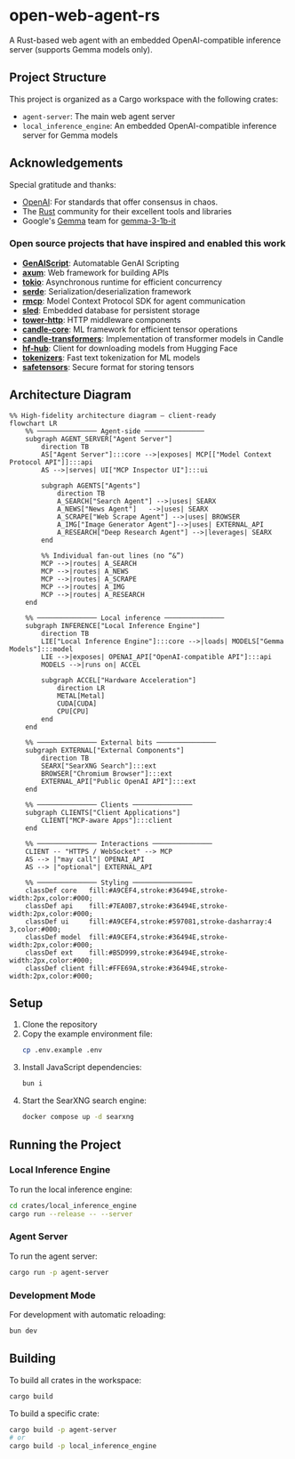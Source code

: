 # open-web-agent-rs

A Rust-based web agent with an embedded OpenAI-compatible inference server (supports Gemma models only).

## Project Structure

This project is organized as a Cargo workspace with the following crates:

- `agent-server`: The main web agent server
- `local_inference_engine`: An embedded OpenAI-compatible inference server for Gemma models

## Acknowledgements

Special gratitude and thanks:

- [OpenAI](https://openai.com): For standards that offer consensus in chaos.
- The [Rust](https://www.rust-lang.org) community for their excellent tools and libraries
- Google's [Gemma](https://deepmind.google/models/gemma) team for [gemma-3-1b-it](https://huggingface.co/google/gemma-3-1b-it)

### Open source projects that have inspired and enabled this work
- **[GenAIScript](https://github.com/microsoft/genaiscript)**: Automatable GenAI Scripting
- **[axum](https://github.com/tokio-rs/axum)**: Web framework for building APIs
- **[tokio](https://github.com/tokio-rs/tokio)**: Asynchronous runtime for efficient concurrency
- **[serde](https://github.com/serde-rs/serde)**: Serialization/deserialization framework
- **[rmcp](https://github.com/model-context-protocol/rmcp)**: Model Context Protocol SDK for agent communication
- **[sled](https://github.com/spacejam/sled)**: Embedded database for persistent storage
- **[tower-http](https://github.com/tower-rs/tower-http)**: HTTP middleware components
- **[candle-core](https://github.com/huggingface/candle)**: ML framework for efficient tensor operations
- **[candle-transformers](https://github.com/huggingface/candle/tree/main/candle-transformers)**: Implementation of
  transformer models in Candle
- **[hf-hub](https://github.com/huggingface/hf-hub)**: Client for downloading models from Hugging Face
- **[tokenizers](https://github.com/huggingface/tokenizers)**: Fast text tokenization for ML models
- **[safetensors](https://github.com/huggingface/safetensors)**: Secure format for storing tensors

## Architecture Diagram

```mermaid
%% High‑fidelity architecture diagram – client‑ready
flowchart LR
    %% ─────────────── Agent‑side ───────────────
    subgraph AGENT_SERVER["Agent Server"]
        direction TB
        AS["Agent Server"]:::core -->|exposes| MCP[["Model Context Protocol API"]]:::api
        AS -->|serves| UI["MCP Inspector UI"]:::ui

        subgraph AGENTS["Agents"]
            direction TB
            A_SEARCH["Search Agent"] -->|uses| SEARX
            A_NEWS["News Agent"]   -->|uses| SEARX
            A_SCRAPE["Web Scrape Agent"] -->|uses| BROWSER
            A_IMG["Image Generator Agent"]-->|uses| EXTERNAL_API
            A_RESEARCH["Deep Research Agent"] -->|leverages| SEARX
        end

        %% Individual fan‑out lines (no “&”)
        MCP -->|routes| A_SEARCH
        MCP -->|routes| A_NEWS
        MCP -->|routes| A_SCRAPE
        MCP -->|routes| A_IMG
        MCP -->|routes| A_RESEARCH
    end

    %% ─────────────── Local inference ───────────────
    subgraph INFERENCE["Local Inference Engine"]
        direction TB
        LIE["Local Inference Engine"]:::core -->|loads| MODELS["Gemma Models"]:::model
        LIE -->|exposes| OPENAI_API["OpenAI‑compatible API"]:::api
        MODELS -->|runs on| ACCEL

        subgraph ACCEL["Hardware Acceleration"]
            direction LR
            METAL[Metal]
            CUDA[CUDA]
            CPU[CPU]
        end
    end

    %% ─────────────── External bits ───────────────
    subgraph EXTERNAL["External Components"]
        direction TB
        SEARX["SearXNG Search"]:::ext
        BROWSER["Chromium Browser"]:::ext
        EXTERNAL_API["Public OpenAI API"]:::ext
    end

    %% ─────────────── Clients ───────────────
    subgraph CLIENTS["Client Applications"]
        CLIENT["MCP‑aware Apps"]:::client
    end

    %% ─────────────── Interactions ───────────────
    CLIENT -- "HTTPS / WebSocket" --> MCP
    AS --> |"may call"| OPENAI_API
    AS --> |"optional"| EXTERNAL_API

    %% ─────────────── Styling ───────────────
    classDef core   fill:#A9CEF4,stroke:#36494E,stroke-width:2px,color:#000;
    classDef api    fill:#7EA0B7,stroke:#36494E,stroke-width:2px,color:#000;
    classDef ui     fill:#A9CEF4,stroke:#597081,stroke-dasharray:4 3,color:#000;
    classDef model  fill:#A9CEF4,stroke:#36494E,stroke-width:2px,color:#000;
    classDef ext    fill:#B5D999,stroke:#36494E,stroke-width:2px,color:#000;
    classDef client fill:#FFE69A,stroke:#36494E,stroke-width:2px,color:#000;

```

## Setup

1. Clone the repository
2. Copy the example environment file:
   ```bash
   cp .env.example .env
   ```
3. Install JavaScript dependencies:
   ```bash
   bun i
   ```
4. Start the SearXNG search engine:
   ```bash
   docker compose up -d searxng
   ```

## Running the Project

### Local Inference Engine

To run the local inference engine:

```bash
cd crates/local_inference_engine
cargo run --release -- --server
```

### Agent Server

To run the agent server:

```bash
cargo run -p agent-server
```

### Development Mode

For development with automatic reloading:

```bash
bun dev
```

## Building

To build all crates in the workspace:

```bash
cargo build
```

To build a specific crate:

```bash
cargo build -p agent-server
# or
cargo build -p local_inference_engine
```
